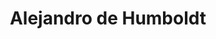 ---
layout: author
title: "Alejandro de Humboldt"
feature: true
img: Alejandro-de-Humboldt.jpg
city-born: Berlín
date-born: Septiembre
city-death: Berlín
date-death: Mayo
---